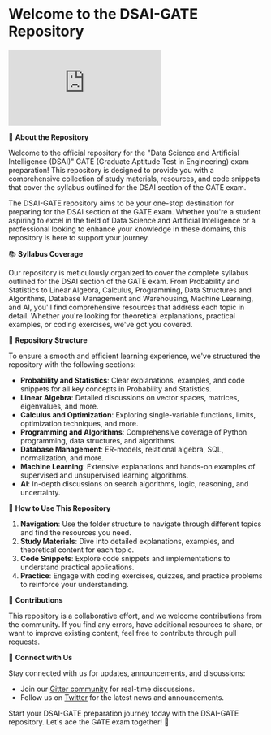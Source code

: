# Welcome to the DSAI-GATE Repository

![Data Science and Artificial Intelligence Gate Syllabus](https://gate2024.iisc.ac.in/wp-content/uploads/2023/08/GATE2024DataScienceAIsyllabus.pdf)

🚀 **About the Repository**

Welcome to the official repository for the "Data Science and Artificial Intelligence (DSAI)" GATE (Graduate Aptitude Test in Engineering) exam preparation! This repository is designed to provide you with a comprehensive collection of study materials, resources, and code snippets that cover the syllabus outlined for the DSAI section of the GATE exam.

The DSAI-GATE repository aims to be your one-stop destination for preparing for the DSAI section of the GATE exam. Whether you're a student aspiring to excel in the field of Data Science and Artificial Intelligence or a professional looking to enhance your knowledge in these domains, this repository is here to support your journey.

📚 **Syllabus Coverage**

Our repository is meticulously organized to cover the complete syllabus outlined for the DSAI section of the GATE exam. From Probability and Statistics to Linear Algebra, Calculus, Programming, Data Structures and Algorithms, Database Management and Warehousing, Machine Learning, and AI, you'll find comprehensive resources that address each topic in detail. Whether you're looking for theoretical explanations, practical examples, or coding exercises, we've got you covered.

📁 **Repository Structure**

To ensure a smooth and efficient learning experience, we've structured the repository with the following sections:

- **Probability and Statistics**: Clear explanations, examples, and code snippets for all key concepts in Probability and Statistics.
- **Linear Algebra**: Detailed discussions on vector spaces, matrices, eigenvalues, and more.
- **Calculus and Optimization**: Exploring single-variable functions, limits, optimization techniques, and more.
- **Programming and Algorithms**: Comprehensive coverage of Python programming, data structures, and algorithms.
- **Database Management**: ER-models, relational algebra, SQL, normalization, and more.
- **Machine Learning**: Extensive explanations and hands-on examples of supervised and unsupervised learning algorithms.
- **AI**: In-depth discussions on search algorithms, logic, reasoning, and uncertainty.

🌟 **How to Use This Repository**

1. **Navigation**: Use the folder structure to navigate through different topics and find the resources you need.
2. **Study Materials**: Dive into detailed explanations, examples, and theoretical content for each topic.
3. **Code Snippets**: Explore code snippets and implementations to understand practical applications.
4. **Practice**: Engage with coding exercises, quizzes, and practice problems to reinforce your understanding.

🤝 **Contributions**

This repository is a collaborative effort, and we welcome contributions from the community. If you find any errors, have additional resources to share, or want to improve existing content, feel free to contribute through pull requests.

🔗 **Connect with Us**

Stay connected with us for updates, announcements, and discussions:

- Join our [Gitter community](link_to_gitter) for real-time discussions.
- Follow us on [Twitter](link_to_twitter) for the latest news and announcements.

Start your DSAI-GATE preparation journey today with the DSAI-GATE repository. Let's ace the GATE exam together! 🌟
